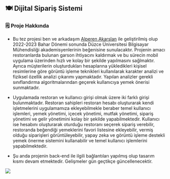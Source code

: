## 🍽️ Dijital Sipariş Sistemi

### 🗒️ Proje Hakkında 
* Bu tez projesi ben ve arkadaşım [Alperen Akarslan](https://github.com/alperenakarslan) ile geliştirilmiş olup 2022-2023 Bahar Dönemi sonunda Düzce Üniversitesi Bilgisayar Mühendisliği akademisyenlerinin beğenisine sunulacaktır. Projenin amacı restoranlarda bulunan garson ihtiyacını kaldırmak ve bu sürecin mobil uygulama üzerinden hızlı ve kolay bir şekilde yapılmasını sağlmaktır. Ayrıca müşterilerin oluşturdukları hesaplarına yükledikleri kişisel resimlerine göre görüntü işleme teknikleri kullanılarak karakter analizi ve fiziksel özellik analizi çıkarımı yapmaktadır. Yapılan analizler gerekli sınıflandırma algoritmalarından geçerek kullanıcıya yemek önerisi sunmaktadır.

* Uygulamada restoran ve kullanıcı girişi olmak üzere iki farklı girişi bulunmaktadır. Restoran sahipleri restoran hesabı oluşturarak kendi işletmelerini uygulamamıza ekleyebilmekle beraber temel kullanıcı işlemleri, yemek yönetimi, içecek yönetimi, mutfak yönetimi, sipariş yönetimi ve gelir yönetimini kolay bir şekilde yapabilmektedir. Kullanıcı ise hesabını oluşturarak oturduğu restoranı seçerek sipariş verebilir, restoranda beğendiği yemeklerini favori listesine ekleyebilir, vermiş olduğu siparişleri görüntüleyebilir, yapay zeka ve görüntü işleme destekli yemek önerme sistemini kullanabilir ve temel kullanıcı işlemlerini yapabilmektedir.

* Şu anda projenin back-end ile ilgili bağlantıları yapılmış olup tasarım kısmı devam etmektedir. Gelişmeler gün geçtikçe güncellenecektir.

<img src="https://miro.medium.com/v2/resize:fit:1400/1*CsJ05WEGfunYMLGfsT2sXA.gif"/>





